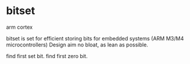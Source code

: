 # bitset
arm cortex

bitset is set for efficient storing bits for embedded systems (ARM M3/M4 microcontrollers)
Design aim no bloat, as lean as possible.

find first set bit.
find first zero bit.
